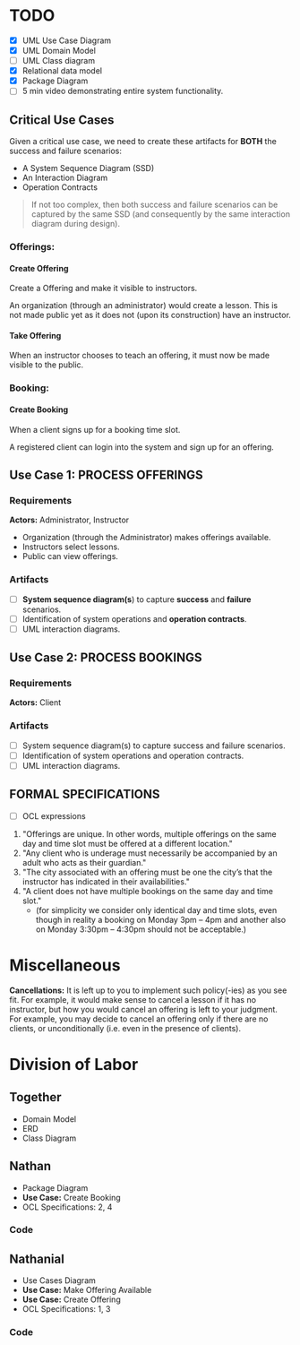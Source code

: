 # TODO
- [x] UML Use Case Diagram
- [x] UML Domain Model
- [ ] UML Class diagram
- [x] Relational data model
- [x] Package Diagram
- [ ] 5 min video demonstrating entire system functionality.
## Critical Use Cases
Given a critical use case, we need to create these artifacts for **BOTH** the success and failure scenarios: 
- A System Sequence Diagram (SSD)
- An Interaction Diagram
- Operation Contracts

> If not too complex, then both success and failure scenarios can be captured by the same SSD (and consequently by the same interaction diagram during design).
### Offerings:
#### Create Offering
Create a Offering and make it visible to instructors.

An organization (through an administrator) would create a lesson. This is not made public yet as it does not (upon its construction) have an instructor.
#### Take Offering
When an instructor chooses to teach an offering, it must now be made visible to the public.
### Booking:
#### Create Booking
When a client signs up for a booking time slot.

A registered client can login into the system and sign up for an offering.
## Use Case 1: PROCESS OFFERINGS
### Requirements  
**Actors:** Administrator, Instructor

- Organization (through the Administrator) makes offerings available. 
- Instructors select lessons. 
- Public can view offerings.
### Artifacts
- [ ] **System sequence diagram(s**) to capture **success** and **failure** scenarios. 
- [ ] Identification of system operations and **operation contracts**. 
- [ ] UML interaction diagrams.

## Use Case 2: PROCESS BOOKINGS
### Requirements
**Actors:** Client
### Artifacts 
- [ ] System sequence diagram(s) to capture success and failure scenarios. 
- [ ] Identification of system operations and operation contracts. 
- [ ] UML interaction diagrams.

## FORMAL SPECIFICATIONS
- [ ] OCL expressions

1. "Offerings are unique.  In other words, multiple offerings on the same day and time slot must be offered at a different location."
2. "Any client who is underage must necessarily be accompanied by an adult who acts as their guardian."
3. "The city associated with an offering must be one the city’s that the instructor has indicated in their availabilities."
4. "A client does not have multiple bookings on the same day and time slot."
   - (for simplicity we consider only identical day and time slots, even though in reality a booking on Monday 3pm – 4pm and another also on Monday 3:30pm – 4:30pm should not be acceptable.) 

# Miscellaneous
**Cancellations:** It is left up to you to implement such policy(-ies) as you see fit. For example, it would make sense to cancel a lesson if it has no instructor, but how you would cancel an offering is left to your judgment. For example, you may decide to cancel an offering only if there are no clients, or unconditionally (i.e. even in the presence of clients).

# Division of Labor
## Together
- Domain Model
- ERD
- Class Diagram

## Nathan
- Package Diagram
- **Use Case:** Create Booking
- OCL Specifications: 2, 4
### Code

## Nathanial
- Use Cases Diagram
- **Use Case:** Make Offering Available
- **Use Case:** Create Offering
- OCL Specifications: 1, 3
### Code
